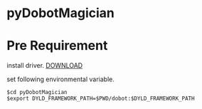 # pyDobotMagician

# Pre Requirement

install driver. [DOWNLOAD](https://www.dobot.cc/downloadcenter.html)


set following environmental variable.
```
$cd pyDobotMagician
$export DYLD_FRAMEWORK_PATH=$PWD/dobot:$DYLD_FRAMEWORK_PATH
```

